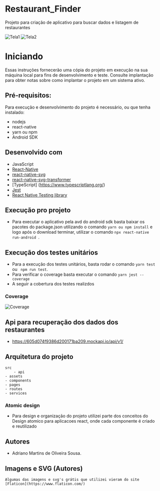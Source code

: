 # Restaurant_Finder
Projeto para criação de aplicativo para buscar dados e listagem de restaurantes

![Tela1](https://imgur.com/a/L5EZMvu)
![Tela2](https://imgur.com/a/6qcaiYI)

# Iniciando
Essas instruções fornecerão uma cópia do projeto em execução na sua máquina local para fins de desenvolvimento e teste. Consulte implantação para obter notas sobre como implantar o projeto em
um sistema ativo.

## Pré-requisitos:
Para execução e desenvolvimento do projeto é necessário, ou que tenha instalado:
- nodejs
- react-native
- yarn ou npm
- Android SDK


## Desenvolvido com
 - JavaScript
 - [React-Native](https://facebook.github.io/react-native/)
 - [react-native-svg](https://github.com/react-native-community/react-native-svg)
 - [react-native-svg-transformer](https://github.com/kristerkari/react-native-svg-transformer)
 - [TypeScript] (https://www.typescriptlang.org/)
 - [Jest](https://jestjs.io/pt-BR/)
 - [React Native Testing library](https://testing-library.com/docs/react-native-testing-library/intro/)

## Execução pro projeto
 - Para executar o aplicativo pela avd do android sdk basta baixar os pacotes do package.json
 utilizando o comando ``` yarn ou npm install ``` e logo após o download terminar, utilizar o comando ```npx react-native run-android ```.

## Execução dos testes unitários
- Para a execução dos testes unitários, basta rodar o comando ``` yarn test ``` ou ``` npm run test```.
- Para verificar o coverage basta executar o comando ```yarn jest --coverage```
- A seguir a cobertura dos testes realizdos

### Coverage
![Coverage](https://imgur.com/a/yjRdH5u)

## Api para recuperação dos dados dos restaurantes
- https://605d074f9386d200171ba209.mockapi.io/api/v1/



## Arquitetura do projeto
	src
		- api
    - assets
    - components
    - pages
    - routes
    - services




### Atomic design
 - Para design e organização do projeto utilizei parte dos conceitos do Design atomico para aplicacoes react, onde cada componente é criado e reutilizado

## Autores
- Adriano Martins de Oliveira Sousa.

## Imagens e SVG (Autores)
    Algumas das imagens e svg's grátis que utilizei vieram do site [Flaticon](https://www.flaticon.com/)
